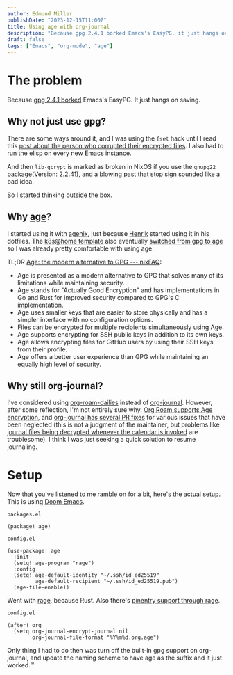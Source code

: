 ```yaml
---
author: Edmund Miller
publishDate: "2023-12-15T11:00Z"
title: Using age with org-journal
description: "Because gpg 2.4.1 borked Emacs's EasyPG, it just hangs on saving."
draft: false
tags: ["Emacs", "org-mode", "age"]
---
```


# The problem

Because [gpg 2.4.1 borked](https://dev.gnupg.org/T6481) Emacs\'s EasyPG.
It just hangs on saving.

## Why not just use gpg?

There are some ways around it, and I was using the `fset` hack until I
read this [post about the person who corrupted their encrypted
files](https://www.reddit.com/r/emacs/comments/18d6fmt/how_to_lock_yourself_out_of_a_gpg_encrypted_file/).
I also had to run the elisp on every new Emacs instance.

And then `lib-gcrypt` is marked as broken in NixOS if you use the
`gnupg22` package(Version: 2.2.41), and a blowing past that stop sign
sounded like a bad idea.

So I started thinking outside the box.

## Why [age](https://github.com/FiloSottile/age)?

I started using it with [agenix](https://github.com/ryantm/agenix), just
because [Henrik](https://github.com/hlissner/) started using it in his
dotfiles. The [k8s@home
template](https://github.com/onedr0p/flux-cluster-template) also
eventually [switched from gpg to
age](https://github.com/onedr0p/flux-cluster-template/pull/153) so I was
already pretty comfortable with using age.

TL;DR [Age: the modern alternative to GPG ---
nixFAQ](https://nixfaq.org/2021/01/age-the-modern-alternative-to-gpg.html):

- Age is presented as a modern alternative to GPG that solves many of
  its limitations while maintaining security.
- Age stands for \"Actually Good Encryption\" and has implementations
  in Go and Rust for improved security compared to GPG\'s C
  implementation.
- Age uses smaller keys that are easier to store physically and has a
  simpler interface with no configuration options.
- Files can be encrypted for multiple recipients simultaneously using
  Age.
- Age supports encrypting for SSH public keys in addition to its own
  keys.
- Age allows encrypting files for GitHub users by using their SSH keys
  from their profile.
- Age offers a better user experience than GPG while maintaining an
  equally high level of security.

## Why still org-journal?

I\'ve considered using
[org-roam-dailies](https://www.orgroam.com/manual.html#org_002droam_002ddailies)
instead of [org-journal](https://github.com/bastibe/org-journal).
However, after some reflection, I\'m not entirely sure why. [Org Roam
supports Age
encryption](https://github.com/anticomputer/age.el#org-roam-support-for-age-encrypted-org-files),
and [org-journal has several PR
fixes](https://github.com/bastibe/org-journal/issues/400) for various
issues that have been neglected (this is not a judgment of the
maintainer, but problems like [journal files being decrypted whenever
the calendar is
invoked](https://github.com/bastibe/org-journal/issues/375) are
troublesome). I think I was just seeking a quick solution to resume
journaling.

# Setup

Now that you\'ve listened to me ramble on for a bit, here\'s the actual
setup. This is using [Doom
Emacs](https://github.com/doomemacs/doomemacs).

`packages.el`

```elisp
(package! age)
```

`config.el`

```elisp
(use-package! age
  :init
  (setq! age-program "rage")
  :config
  (setq! age-default-identity "~/.ssh/id_ed25519"
         age-default-recipient "~/.ssh/id_ed25519.pub")
  (age-file-enable))
```

Went with [rage](https://github.com/str4d/rage), because Rust. Also
there\'s [pinentry support through
rage](https://github.com/anticomputer/age.el#workaround-pinentry-support-through-rage).

`config.el`

```elisp
(after! org
  (setq org-journal-encrypt-journal nil
        org-journal-file-format "%Y%m%d.org.age")
```

Only thing I had to do then was turn off the built-in gpg support on
org-journal, and update the naming scheme to have age as the suffix and
it just worked.™
